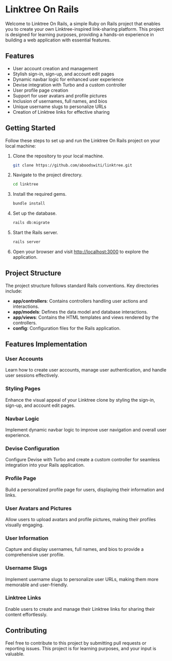 # Linktree On Rails

Welcome to Linktree On Rails, a simple Ruby on Rails project that enables you to create your own Linktree-inspired link-sharing platform. This project is designed for learning purposes, providing a hands-on experience in building a web application with essential features.

## Features

- User account creation and management
- Stylish sign-in, sign-up, and account edit pages
- Dynamic navbar logic for enhanced user experience
- Devise integration with Turbo and a custom controller
- User profile page creation
- Support for user avatars and profile pictures
- Inclusion of usernames, full names, and bios
- Unique username slugs to personalize URLs
- Creation of Linktree links for effective sharing

## Getting Started

Follow these steps to set up and run the Linktree On Rails project on your local machine:

1. Clone the repository to your local machine.
   ```bash
   git clone https://github.com/aboodswiti/linktree.git
   ```

2. Navigate to the project directory.
   ```bash
   cd linktree
   ```

3. Install the required gems.
   ```bash
   bundle install
   ```

4. Set up the database.
   ```bash
   rails db:migrate
   ```

5. Start the Rails server.
   ```bash
   rails server
   ```

6. Open your browser and visit [http://localhost:3000](http://localhost:3000) to explore the application.

## Project Structure

The project structure follows standard Rails conventions. Key directories include:

- **app/controllers**: Contains controllers handling user actions and interactions.
- **app/models**: Defines the data model and database interactions.
- **app/views**: Contains the HTML templates and views rendered by the controllers.
- **config**: Configuration files for the Rails application.

## Features Implementation

### User Accounts

Learn how to create user accounts, manage user authentication, and handle user sessions effectively.

### Styling Pages

Enhance the visual appeal of your Linktree clone by styling the sign-in, sign-up, and account edit pages.

### Navbar Logic

Implement dynamic navbar logic to improve user navigation and overall user experience.

### Devise Configuration

Configure Devise with Turbo and create a custom controller for seamless integration into your Rails application.

### Profile Page

Build a personalized profile page for users, displaying their information and links.

### User Avatars and Pictures

Allow users to upload avatars and profile pictures, making their profiles visually engaging.

### User Information

Capture and display usernames, full names, and bios to provide a comprehensive user profile.

### Username Slugs

Implement username slugs to personalize user URLs, making them more memorable and user-friendly.

### Linktree Links

Enable users to create and manage their Linktree links for sharing their content effortlessly.

## Contributing

Feel free to contribute to this project by submitting pull requests or reporting issues. This project is for learning purposes, and your input is valuable.

